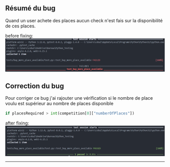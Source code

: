 ## Résumé du bug

Quand un user achete des places aucun check n'est fais sur la disponibilité de ces places.

before fixing:
![alt text](image.png)

## Correction du bug

Pour corriger ce bug j'ai rajouter une vérification si le nombre de place voulu est supérieur au nombre de places disponible
```py
if placesRequired > int(competition[0]["numberOfPlaces"])
```

after fixing:
![alt text](image-1.png)

***